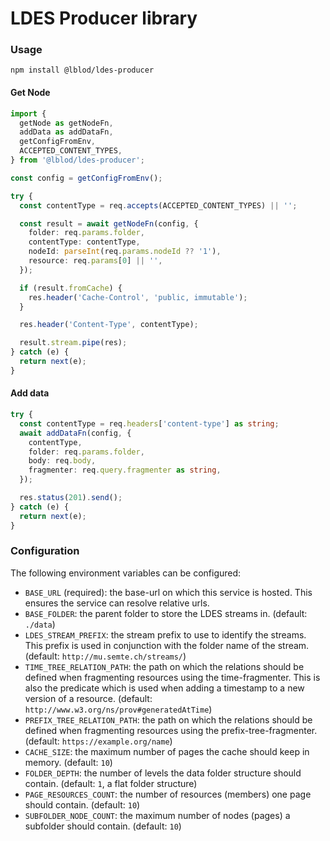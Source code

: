 # LDES Producer library

### Usage

`npm install @lblod/ldes-producer`

#### Get Node

```ts
import {
  getNode as getNodeFn,
  addData as addDataFn,
  getConfigFromEnv,
  ACCEPTED_CONTENT_TYPES,
} from '@lblod/ldes-producer';

const config = getConfigFromEnv();

try {
  const contentType = req.accepts(ACCEPTED_CONTENT_TYPES) || '';

  const result = await getNodeFn(config, {
    folder: req.params.folder,
    contentType: contentType,
    nodeId: parseInt(req.params.nodeId ?? '1'),
    resource: req.params[0] || '',
  });

  if (result.fromCache) {
    res.header('Cache-Control', 'public, immutable');
  }

  res.header('Content-Type', contentType);

  result.stream.pipe(res);
} catch (e) {
  return next(e);
}
```

#### Add data

```ts
try {
  const contentType = req.headers['content-type'] as string;
  await addDataFn(config, {
    contentType,
    folder: req.params.folder,
    body: req.body,
    fragmenter: req.query.fragmenter as string,
  });

  res.status(201).send();
} catch (e) {
  return next(e);
}
```

### Configuration

The following environment variables can be configured:

- `BASE_URL` (required): the base-url on which this service is hosted. This ensures the service can resolve relative urls.
- `BASE_FOLDER`: the parent folder to store the LDES streams in. (default: `./data`)
- `LDES_STREAM_PREFIX`: the stream prefix to use to identify the streams. This prefix is used in conjunction with the folder name of the stream. (default: `http://mu.semte.ch/streams/`)
- `TIME_TREE_RELATION_PATH`: the path on which the relations should be defined when fragmenting resources using the time-fragmenter. This is also the predicate which is used when adding a timestamp to a new version of a resource. (default: `http://www.w3.org/ns/prov#generatedAtTime`)
- `PREFIX_TREE_RELATION_PATH`: the path on which the relations should be defined when fragmenting resources using the prefix-tree-fragmenter. (default: `https://example.org/name`)
- `CACHE_SIZE`: the maximum number of pages the cache should keep in memory. (default: `10`)
- `FOLDER_DEPTH`: the number of levels the data folder structure should contain. (default: `1`, a flat folder structure)
- `PAGE_RESOURCES_COUNT`: the number of resources (members) one page should contain. (default: `10`)
- `SUBFOLDER_NODE_COUNT`: the maximum number of nodes (pages) a subfolder should contain. (default: `10`)
